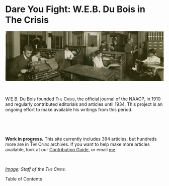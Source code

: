 # Dare You Fight: W.E.B. Du Bois in The Crisis

![](/Images/crisis_office.png)  

&nbsp;    

W.E.B. Du Bois founded <span style="font-variant:small-caps;">The Crisis</span>, the official journal of the NAACP, in 1910 and regularly contributed editorials and articles until 1934. This project is an ongoing effort to make available his writings from this period.


&nbsp;    
<!-- 

```{epigraph}
As *Dare You Fight* grows, it should prove to be an indispensable resource for researchers and instructors interested in Du Bois, Black literature, Black politics, and the early history of this remarkable magazine.


-- Freeden Blume Oeur, Associate Professor of Sociology and Education, Tufts University
```
-->
&nbsp;    

**Work in progress.** This site currently includes 394 articles, but hundreds more are in <span style="font-variant:small-caps;">The Crisis</span> archives. If you want to help make more articles available, look at our [Contribution Guide](https://github.com/nealcaren/fightordie/blob/main/contributing.md), or email [me](mailto:nealcaren@unc.edu).

&nbsp;    

*[Image](https://digitalcollections.nypl.org/items/8e0981a2-4aea-a10a-e040-e00a18063089): Staff of the <span style="font-variant:small-caps;">The Crisis</span>.*

Table of Contents

```{tableofcontents}
```
